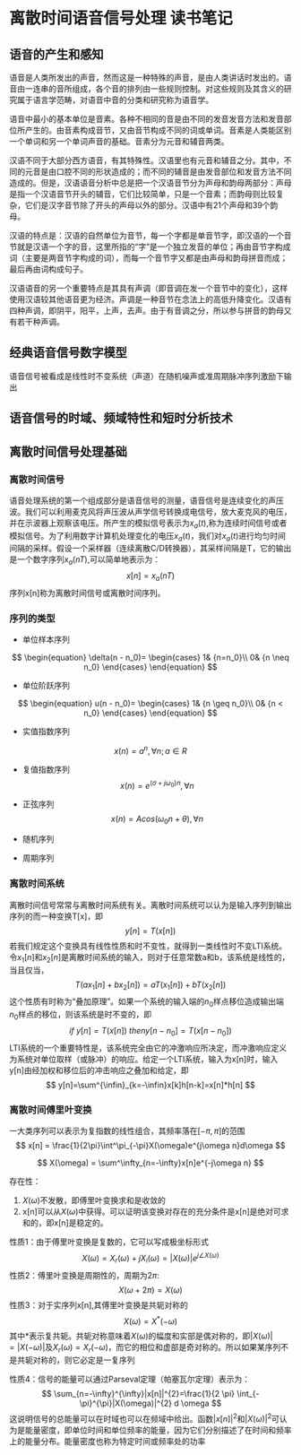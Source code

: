 # 离散时间语音信号处理 读书笔记

## 语音的产生和感知

语音是人类所发出的声音，然而这是一种特殊的声音，是由人类讲话时发出的。语音由一连串的音所组成，各个音的排列由一些规则控制。对这些规则及其含义的研究属于语言学范畴，对语音中音的分类和研究称为语音学。

语音中最小的基本单位是音素。各种不相同的音是由不同的发音发音方法和发音部位所产生的。由音素构成音节，又由音节构成不同的词或单词。音素是人类能区别一个单词和另一个单词声音的基础。音素分为元音和辅音两类。

汉语不同于大部分西方语音，有其特殊性。汉语里也有元音和辅音之分。其中，不同的元音是由口腔不同的形状造成的；而不同的辅音是由发音部位和发音方法不同造成的。但是，汉语语音分析中总是把一个汉语音节分为声母和韵母两部分：声母是指一个汉语音节开头的辅音，它们比较简单，只是一个音素；而韵母则比较复杂，它们是汉字音节除了开头的声母以外的部分。汉语中有21个声母和39个韵母。

汉语的特点是：汉语的自然单位为音节，每一个字都是单音节字，即汉语的一个音节就是汉语一个字的音，这里所指的“字”是一个独立发音的单位；再由音节字构成词（主要是两音节字构成的词），而每一个音节字又都是由声母和韵母拼音而成；最后再由词构成句子。

汉语语音的另一个重要特点是其具有声调（即音调在发一个音节中的变化），这样使用汉语较其他语音更为经济。声调是一种音节在念法上的高低升降变化。汉语有四种声调，即阴平，阳平，上声，去声。由于有音调之分，所以参与拼音的韵母又有若干种声调。



## 经典语音信号数字模型

语音信号被看成是线性时不变系统（声道）在随机噪声或准周期脉冲序列激励下输出



## 语音信号的时域、频域特性和短时分析技术



## 离散时间信号处理基础

### 离散时间信号

语音处理系统的第一个组成部分是语音信号的测量，语音信号是连续变化的声压波。我们可以利用麦克风将声压波从声学信号转换成电信号，放大麦克风的电压，并在示波器上观察该电压。所产生的模拟信号表示为$x_a(t)$,称为连续时间信号或者模拟信号。为了利用数字计算机处理变化的电压$x_a(t)$，我们对$x_a(t)$进行均匀时间间隔的采样。假设一个采样器（连续离散C/D转换器），其采样间隔是T，它的输出是一个数字序列$x_a(nT)$,可以简单地表示为：
$$
x[n]=x_a(nT)
$$
序列x[n]称为离散时间信号或离散时间序列。

### 序列的类型

- 单位样本序列

$$
\begin{equation}
\delta(n - n_0)=
\begin{cases}
1& {n=n_0}\\
0& {n \neq n_0}
\end{cases}
\end{equation}
$$

- 单位阶跃序列

$$
\begin{equation}
u(n - n_0)=
\begin{cases}
1& {n \geq n_0}\\
0& {n < n_0}
\end{cases}
\end{equation}
$$

- 实值指数序列

$$
x(n)=a^n, \forall n; a \in R
$$

- 复值指数序列
  $$
  x(n)=e^{(\sigma+j\omega_0)n}, \forall n
  $$

- 正弦序列
  $$
  x(n)=Acos(\omega_0 n+\theta), \forall n
  $$

- 随机序列

- 周期序列

### 离散时间系统

离散时间信号常常与离散时间系统有关。离散时间系统可以认为是输入序列到输出序列的而一种变换T[x]，即
$$
y[n]=T(x[n])
$$
若我们规定这个变换具有线性性质和时不变性，就得到一类线性时不变LTI系统。令$x_1[n]$和$x_2[n]$是离散时间系统的输入，则对于任意常数a和b，该系统是线性的，当且仅当，
$$
T(ax_1[n]+bx_2[n])=aT(x_1[n]) + bT(x_2[n])
$$
这个性质有时称为“叠加原理”。如果一个系统的输入端的$n_0$样点移位造成输出端$n_0$样点的移位，则该系统是时不变的，即
$$
if \ y[n]=T(x[n]) \ then y[n-n_0]=T(x[n-n_0])
$$
LTI系统的一个重要特性是，该系统完全由它的冲激响应所决定，而冲激响应定义为系统对单位取样（或脉冲）的响应。给定一个LTI系统，输入为x[n]时，输入y[n]由经加权和移位后的冲击响应之叠加和给定，即
$$
y[n]=\sum^{\infin}_{k=-\infin}x[k]h[n-k]=x[n]*h[n]
$$

### 离散时间傅里叶变换



一大类序列可以表示为复指数的线性组合，其频率落在$[-\pi,\pi]$的范围
$$
x[n] = \frac{1}{2\pi}\int^\pi_{-\pi}X(\omega)e^{j\omega n}d\omega
$$

$$
X(\omega) = \sum^\infty_{n=-\infty}x[n]e^{-j\omega n}
$$

存在性：

1. $X(\omega)$不发散，即傅里叶变换求和是收敛的
2. x[n]可以从$X(\omega)$中获得。可以证明该变换对存在的充分条件是x[n]是绝对可求和的，即x[n]是稳定的。

性质1：由于傅里叶变换是复数的，它可以写成极坐标形式
$$
X(\omega) = X_r(\omega) + jX_i(\omega) = |X(\omega)|e^{j\angle X(\omega)}
$$
性质2：傅里叶变换是周期性的，周期为$2\pi$:
$$
X(\omega+2 \pi)=X(\omega)
$$
性质3：对于实序列x[n],其傅里叶变换是共轭对称的
$$
X(\omega)=X^{*}(-\omega)
$$
其中*表示复共轭。共轭对称意味着$X(\omega)$的幅度和实部是偶对称的，即$|X(\omega)|=|X(-\omega)|$及$X_{r}(\omega)=X_{r}(-\omega)$，而它的相位和虚部是奇对称的。所以如果某序列不是共轭对称的，则它必定是一复序列

性质4：信号的能量可以通过Parseval定理（帕塞瓦尔定理）表示为：
$$
\sum_{n=-\infty}^{\infty}|x[n]|^{2}=\frac{1}{2 \pi} \int_{-\pi}^{\pi}|X(\omega)|^{2} d \omega
$$
这说明信号的总能量可以在时域也可以在频域中给出。函数$|x[n]|^2$和$|X(\omega)|^2$可认为是能量密度，即单位时间和单位频率的能量，因为它们分别描述了在时间和频率上的能量分布。能量密度也称为特定时间或频率处的功率

